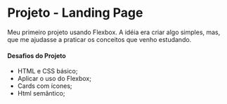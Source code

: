# Projeto - Landing Page 
Meu primeiro projeto usando Flexbox. A idéia era criar algo simples, mas, que me ajudasse a praticar os conceitos que venho estudando.

#### Desafios do Projeto

- HTML e CSS básico;
- Aplicar o uso do Flexbox;
- Cards com ícones;
- Html semântico;
